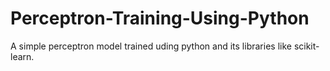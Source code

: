 # Perceptron-Training-Using-Python
A simple perceptron model trained uding python and its libraries like scikit-learn.
